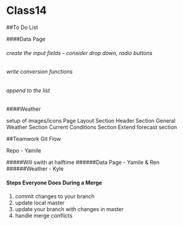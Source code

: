 # Class14

##To Do List

####Data Page

###### create the input fields - consider drop down, radio buttons
###### write conversion functions
###### append to the list

####Weather 

setup of images/icons
Page Layout Section
Header Section
General Weather Section
Current Conditions Section
Extend forecast section

##Teamwork Git Flow

Repo - Yamile

#####Will swith at halftime
######Data Page - Yamile & Ren
######Weather - Kyle

#### Steps Everyone Does During a Merge

1. commit changes to your branch
2. update local master
3. update your branch with changes in master
4. handle merge conflicts





